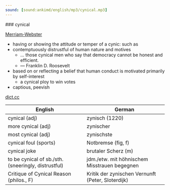```yaml
---
sound: [sound:ankimd/english/mp3/cynical.mp3]
---
```


\### cynical

[Merriam-Webster](https://www.merriam-webster.com/dictionary/cynical)

- having or showing the attitude or temper of a cynic: such as
- contemptuously distrustful of human nature and motives
    - … those cynical men who say that democracy cannot be honest and efficient.
    - — Franklin D. Roosevelt
- based on or reflecting a belief that human conduct is motivated primarily by self-interest
    - a cynical ploy to win votes
- captious, peevish

[dict.cc](https://www.dict.cc/cynical)

| English        | German       |
| -------------- | ------------ |
| cynical (adj) | zynisch (1220) |
| more cynical (adj) | zynischer |
| most cynical (adj) | zynischste |
| cynical foul (sports) | Notbremse (fig, f) |
| cynical joke | brutaler Scherz (m) |
| to be cynical of sb./sth. (sneeringly, distrustful) | jdm./etw. mit höhnischem Misstrauen begegnen |
| Critique of Cynical Reason (philos., F) | Kritik der zynischen Vernunft (Peter, Sloterdijk) |
